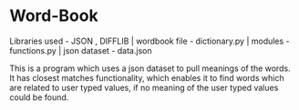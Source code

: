 # Word-Book

Libraries used - JSON , DIFFLIB | 
wordbook file - dictionary.py | 
modules - functions.py | 
json dataset - data.json

This is a program which uses a json dataset to pull meanings of the words.
It has closest matches functionality, which enables it to find words which are related to user typed values, if no meaning of the user typed values could be found. 

